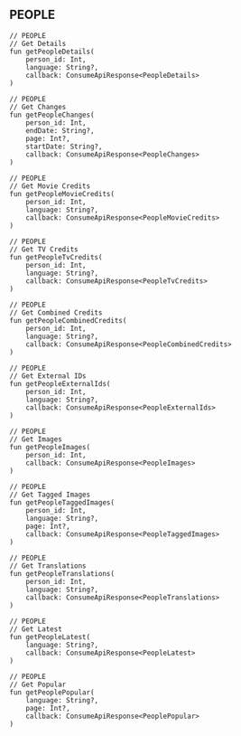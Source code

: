 ## PEOPLE

    // PEOPLE
    // Get Details
    fun getPeopleDetails(
        person_id: Int,
        language: String?,
        callback: ConsumeApiResponse<PeopleDetails>
    )

    // PEOPLE
    // Get Changes
    fun getPeopleChanges(
        person_id: Int,
        endDate: String?,
        page: Int?,
        startDate: String?,
        callback: ConsumeApiResponse<PeopleChanges>
    )

    // PEOPLE
    // Get Movie Credits
    fun getPeopleMovieCredits(
        person_id: Int,
        language: String?,
        callback: ConsumeApiResponse<PeopleMovieCredits>
    )

    // PEOPLE
    // Get TV Credits
    fun getPeopleTvCredits(
        person_id: Int,
        language: String?,
        callback: ConsumeApiResponse<PeopleTvCredits>
    )

    // PEOPLE
    // Get Combined Credits
    fun getPeopleCombinedCredits(
        person_id: Int,
        language: String?,
        callback: ConsumeApiResponse<PeopleCombinedCredits>
    )

    // PEOPLE
    // Get External IDs
    fun getPeopleExternalIds(
        person_id: Int,
        language: String?,
        callback: ConsumeApiResponse<PeopleExternalIds>
    )

    // PEOPLE
    // Get Images
    fun getPeopleImages(
        person_id: Int,
        callback: ConsumeApiResponse<PeopleImages>
    )

    // PEOPLE
    // Get Tagged Images
    fun getPeopleTaggedImages(
        person_id: Int,
        language: String?,
        page: Int?,
        callback: ConsumeApiResponse<PeopleTaggedImages>
    )

    // PEOPLE
    // Get Translations
    fun getPeopleTranslations(
        person_id: Int,
        language: String?,
        callback: ConsumeApiResponse<PeopleTranslations>
    )

    // PEOPLE
    // Get Latest
    fun getPeopleLatest(
        language: String?,
        callback: ConsumeApiResponse<PeopleLatest>
    )

    // PEOPLE
    // Get Popular
    fun getPeoplePopular(
        language: String?,
        page: Int?,
        callback: ConsumeApiResponse<PeoplePopular>
    )